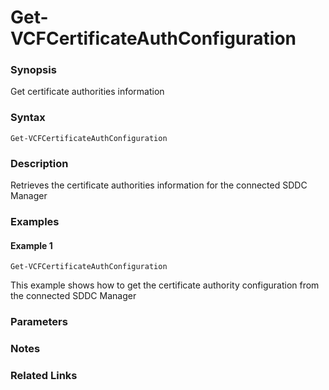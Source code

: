 # Get-VCFCertificateAuthConfiguration

### Synopsis
Get certificate authorities information

### Syntax
```
Get-VCFCertificateAuthConfiguration
```

### Description
Retrieves the certificate authorities information for the connected SDDC Manager

### Examples
#### Example 1
```
Get-VCFCertificateAuthConfiguration
```
This example shows how to get the certificate authority configuration from the connected SDDC Manager

### Parameters

### Notes

### Related Links
